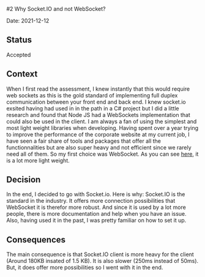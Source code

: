 #2 Why Socket.IO and not WebSocket?

Date: 2021-12-12

## Status

Accepted

## Context

When I first read the assessment, I knew instantly that this would require web sockets as this is the gold standard of implementing full duplex communication between your front end and back end. I knew socket.io exsited having had used in in the path in a C# project but I did a little research and found that Node JS had a WebSockets implementation that could also be used in the client. I am always a fan of using the simplest and most light weight libraries when developing. Having spent over a year trying to improve the performance of the corporate website at my current job, I have seen a fair share of tools and packages that offer all the functionnalities but are also super heavy and not efficient since we rarely need all of them. So my first choice was WebSocket. As you can see [here](https://stackoverflow.com/questions/10112178/differences-between-socket-io-and-websockets), it is a lot more light weight.


## Decision

In the end, I decided to go with Socket.io. Here is why: Socket.IO is the standard in the industry. It offers more connection possibilities that WebSocket it is therefor more robust. And since it is used by a lot more people, there is more documentation and help when you have an issue. Also, having used it in the past, I was pretty familiar on how to set it up.

## Consequences

The main consequence is that Socket.IO client is more heavy for the client (Around 180KB insated of 1.5 KB). It is also slower (250ms instead of 50ms). But, it does offer more possibilities so I went with it in the end.